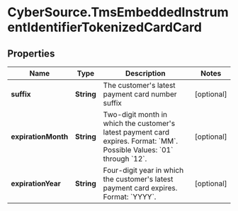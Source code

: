 # CyberSource.TmsEmbeddedInstrumentIdentifierTokenizedCardCard

## Properties
Name | Type | Description | Notes
------------ | ------------- | ------------- | -------------
**suffix** | **String** | The customer&#39;s latest payment card number suffix  | [optional] 
**expirationMonth** | **String** |  Two-digit month in which the customer&#39;s latest payment card expires.  Format: &#x60;MM&#x60;.  Possible Values: &#x60;01&#x60; through &#x60;12&#x60;.  | [optional] 
**expirationYear** | **String** | Four-digit year in which the customer&#39;s latest payment card expires.  Format: &#x60;YYYY&#x60;.  | [optional] 


